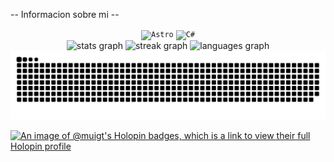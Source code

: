 
<p>-- Informacion sobre mi --</p>

<div align="center">
	<code><img width="50" src="https://github.com/marwin1991/profile-technology-icons/assets/54946572/397c0300-2e47-464e-81eb-6e991c9255fc" alt="Astro" title="Astro"/></code>
	<code><img width="50" src="https://user-images.githubusercontent.com/25181517/121405384-444d7300-c95d-11eb-959f-913020d3bf90.png" alt="C#" title="C#"/></code>
</div>

</div>

<div align="center">
  <img src="https://github-readme-stats.vercel.app/api?username=israc0d33&hide_title=false&hide_rank=false&show_icons=true&include_all_commits=true&count_private=true&disable_animations=false&theme=bear&locale=en&hide_border=false" height="150" alt="stats graph"  />
  <img src="https://streak-stats.demolab.com?user=israc0d33&locale=en&mode=daily&theme=bear&hide_border=false&border_radius=5" height="150" alt="streak graph"  />
  <img src="https://github-readme-stats.vercel.app/api/top-langs?username=MuiGt&locale=en&hide_title=false&layout=compact&card_width=320&langs_count=5&theme=bear&hide_border=false" height="150" alt="languages graph"  />

  
</div>

<img src="https://raw.githubusercontent.com/MuiGt/MuiGt/output/snake.svg" alt="Snake animation">



[![An image of @muigt's Holopin badges, which is a link to view their full Holopin profile](https://holopin.me/muigt)](https://holopin.io/@muigt)
